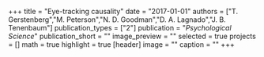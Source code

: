 +++
title = "Eye-tracking causality"
date = "2017-01-01"
authors = ["T. Gerstenberg","M. Peterson","N. D. Goodman","D. A. Lagnado","J. B. Tenenbaum"]
publication_types = ["2"]
publication = "_Psychological Science_"
publication_short = ""
image_preview = ""
selected = true
projects = []
math = true
highlight = true
[header]
image = ""
caption = ""
+++

